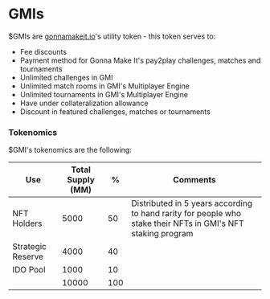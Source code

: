 # GMIs

$GMIs are [gonnamakeit.io](https://gonnamakeit.io)'s utility token - this token serves to:

* Fee discounts
* Payment method for Gonna Make It's pay2play challenges, matches and tournaments
* Unlimited challenges in GMI
* Unlimited match rooms in GMI's Multiplayer Engine
* Unlimited tournaments in GMI's Multiplayer Engine
* Have under collateralization allowance
* Discount in featured challenges, matches or tournaments

### Tokenomics

$GMI's tokenomics are the following:

| Use               | Total Supply (MM) | %   | Comments                                                                                                     |
| ----------------- | ----------------- | --- | ------------------------------------------------------------------------------------------------------------ |
| NFT Holders       | 5000              | 50  | Distributed in 5 years according to hand rarity for people who stake their NFTs in GMI's NFT staking program |
| Strategic Reserve | 4000              | 40  |                                                                                                              |
| IDO Pool          | 1000              | 10  |                                                                                                              |
|                   | 10000             | 100 |                                                                                                              |
